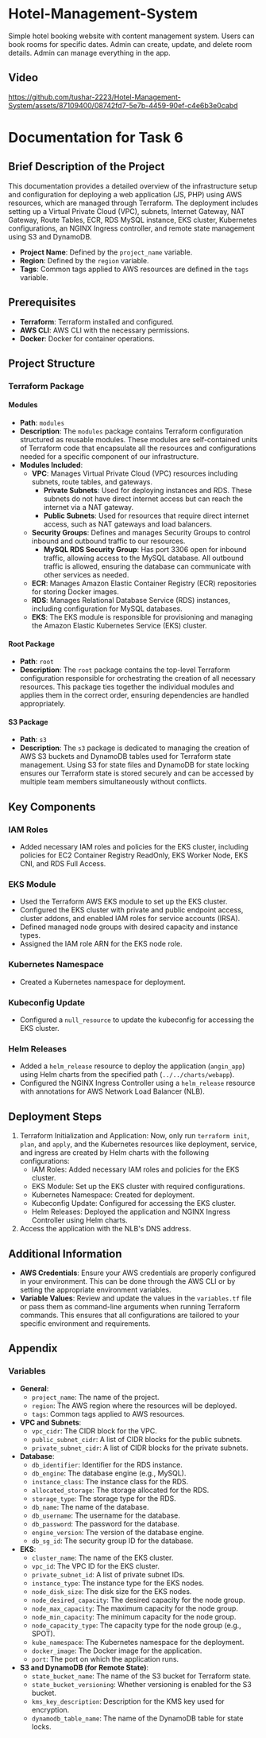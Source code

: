 # Hotel-Management-System

Simple hotel booking website with content management system. Users can book rooms for specific dates. Admin can create, update, and delete room details. Admin can manage everything in the app.

## Video
<!--<a href="https://www.youtube.com/watch?v=rKwBxxVXWkM">click here..</a>-->
https://github.com/tushar-2223/Hotel-Management-System/assets/87109400/08742fd7-5e7b-4459-90ef-c4e6b3e0cabd


# Documentation for Task 6

## Brief Description of the Project
This documentation provides a detailed overview of the infrastructure setup and configuration for deploying a web application (JS, PHP) using AWS resources, which are managed through Terraform. The deployment includes setting up a Virtual Private Cloud (VPC), subnets, Internet Gateway, NAT Gateway, Route Tables, ECR, RDS MySQL instance, EKS cluster, Kubernetes configurations, an NGINX Ingress controller, and remote state management using S3 and DynamoDB.

- **Project Name**: Defined by the `project_name` variable.
- **Region**: Defined by the `region` variable.
- **Tags**: Common tags applied to AWS resources are defined in the `tags` variable.

## Prerequisites
- **Terraform**: Terraform installed and configured.
- **AWS CLI**: AWS CLI with the necessary permissions.
- **Docker**: Docker for container operations.

## Project Structure

### Terraform Package

#### Modules
- **Path**: `modules`
- **Description**: The `modules` package contains Terraform configuration structured as reusable modules. These modules are self-contained units of Terraform code that encapsulate all the resources and configurations needed for a specific component of our infrastructure.
- **Modules Included**:
    - **VPC**: Manages Virtual Private Cloud (VPC) resources including subnets, route tables, and gateways.
        - **Private Subnets**: Used for deploying instances and RDS. These subnets do not have direct internet access but can reach the internet via a NAT gateway.
        - **Public Subnets**: Used for resources that require direct internet access, such as NAT gateways and load balancers.
    - **Security Groups**: Defines and manages Security Groups to control inbound and outbound traffic to our resources.
        - **MySQL RDS Security Group**: Has port 3306 open for inbound traffic, allowing access to the MySQL database. All outbound traffic is allowed, ensuring the database can communicate with other services as needed.
    - **ECR**: Manages Amazon Elastic Container Registry (ECR) repositories for storing Docker images.
    - **RDS**: Manages Relational Database Service (RDS) instances, including configuration for MySQL databases.
    - **EKS**: The EKS module is responsible for provisioning and managing the Amazon Elastic Kubernetes Service (EKS) cluster.

#### Root Package
- **Path**: `root`
- **Description**: The `root` package contains the top-level Terraform configuration responsible for orchestrating the creation of all necessary resources. This package ties together the individual modules and applies them in the correct order, ensuring dependencies are handled appropriately.

#### S3 Package
- **Path**: `s3`
- **Description**: The `s3` package is dedicated to managing the creation of AWS S3 buckets and DynamoDB tables used for Terraform state management. Using S3 for state files and DynamoDB for state locking ensures our Terraform state is stored securely and can be accessed by multiple team members simultaneously without conflicts.

## Key Components

### IAM Roles
- Added necessary IAM roles and policies for the EKS cluster, including policies for EC2 Container Registry ReadOnly, EKS Worker Node, EKS CNI, and RDS Full Access.

### EKS Module
- Used the Terraform AWS EKS module to set up the EKS cluster.
- Configured the EKS cluster with private and public endpoint access, cluster addons, and enabled IAM roles for service accounts (IRSA).
- Defined managed node groups with desired capacity and instance types.
- Assigned the IAM role ARN for the EKS node role.

### Kubernetes Namespace
- Created a Kubernetes namespace for deployment.

### Kubeconfig Update
- Configured a `null_resource` to update the kubeconfig for accessing the EKS cluster.

### Helm Releases
- Added a `helm_release` resource to deploy the application (`angin_app`) using Helm charts from the specified path (`../../charts/webapp`).
- Configured the NGINX Ingress Controller using a `helm_release` resource with annotations for AWS Network Load Balancer (NLB).

## Deployment Steps
1. Terraform Initialization and Application: Now, only run `terraform init`, `plan`, and `apply`, and the Kubernetes resources like deployment, service, and ingress are created by Helm charts with the following configurations:
    - IAM Roles: Added necessary IAM roles and policies for the EKS cluster.
    - EKS Module: Set up the EKS cluster with required configurations.
    - Kubernetes Namespace: Created for deployment.
    - Kubeconfig Update: Configured for accessing the EKS cluster.
    - Helm Releases: Deployed the application and NGINX Ingress Controller using Helm charts.
2. Access the application with the NLB's DNS address.

## Additional Information
- **AWS Credentials**: Ensure your AWS credentials are properly configured in your environment. This can be done through the AWS CLI or by setting the appropriate environment variables.
- **Variable Values**: Review and update the values in the `variables.tf` file or pass them as command-line arguments when running Terraform commands. This ensures that all configurations are tailored to your specific environment and requirements.

## Appendix

### Variables
- **General**:
    - `project_name`: The name of the project.
    - `region`: The AWS region where the resources will be deployed.
    - `tags`: Common tags applied to AWS resources.
- **VPC and Subnets**:
    - `vpc_cidr`: The CIDR block for the VPC.
    - `public_subnet_cidr`: A list of CIDR blocks for the public subnets.
    - `private_subnet_cidr`: A list of CIDR blocks for the private subnets.
- **Database**:
    - `db_identifier`: Identifier for the RDS instance.
    - `db_engine`: The database engine (e.g., MySQL).
    - `instance_class`: The instance class for the RDS.
    - `allocated_storage`: The storage allocated for the RDS.
    - `storage_type`: The storage type for the RDS.
    - `db_name`: The name of the database.
    - `db_username`: The username for the database.
    - `db_password`: The password for the database.
    - `engine_version`: The version of the database engine.
    - `db_sg_id`: The security group ID for the database.
- **EKS**:
    - `cluster_name`: The name of the EKS cluster.
    - `vpc_id`: The VPC ID for the EKS cluster.
    - `private_subnet_id`: A list of private subnet IDs.
    - `instance_type`: The instance type for the EKS nodes.
    - `node_disk_size`: The disk size for the EKS nodes.
    - `node_desired_capacity`: The desired capacity for the node group.
    - `node_max_capacity`: The maximum capacity for the node group.
    - `node_min_capacity`: The minimum capacity for the node group.
    - `node_capacity_type`: The capacity type for the node group (e.g., SPOT).
    - `kube_namespace`: The Kubernetes namespace for the deployment.
    - `docker_image`: The Docker image for the application.
    - `port`: The port on which the application runs.
- **S3 and DynamoDB (for Remote State)**:
    - `state_bucket_name`: The name of the S3 bucket for Terraform state.
    - `state_bucket_versioning`: Whether versioning is enabled for the S3 bucket.
    - `kms_key_description`: Description for the KMS key used for encryption.
    - `dynamodb_table_name`: The name of the DynamoDB table for state locks.

